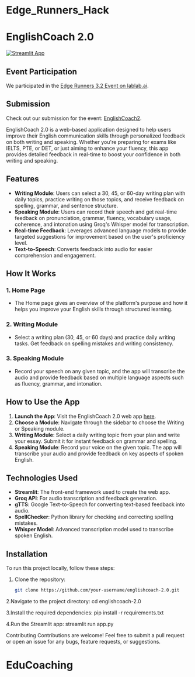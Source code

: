 # Edge_Runners_Hack


# EnglishCoach 2.0

[![Streamlit App](https://englishcoach2.streamlit.app/)](https://englishcoach2.streamlit.app/)

## Event Participation

We participated in the [Edge Runners 3.2 Event on lablab.ai](https://lablab.ai/event/edge-runners-3-point-2).

## Submission

Check out our submission for the event: [EnglishCoach2](https://lablab.ai/event/edge-runners-3-point-2/botbuilders/englishcoach2).


EnglishCoach 2.0 is a web-based application designed to help users improve their English communication skills through personalized feedback on both writing and speaking. Whether you're preparing for exams like IELTS, PTE, or DET, or just aiming to enhance your fluency, this app provides detailed feedback in real-time to boost your confidence in both writing and speaking.

## Features

- **Writing Module**: Users can select a 30, 45, or 60-day writing plan with daily topics, practice writing on those topics, and receive feedback on spelling, grammar, and sentence structure.
- **Speaking Module**: Users can record their speech and get real-time feedback on pronunciation, grammar, fluency, vocabulary usage, coherence, and intonation using Groq's Whisper model for transcription.
- **Real-time Feedback**: Leverages advanced language models to provide targeted suggestions for improvement based on the user's proficiency level.
- **Text-to-Speech**: Converts feedback into audio for easier comprehension and engagement.

## How It Works

### 1. Home Page
- The Home page gives an overview of the platform's purpose and how it helps you improve your English skills through structured learning.

### 2. Writing Module
- Select a writing plan (30, 45, or 60 days) and practice daily writing tasks. Get feedback on spelling mistakes and writing consistency.

### 3. Speaking Module
- Record your speech on any given topic, and the app will transcribe the audio and provide feedback based on multiple language aspects such as fluency, grammar, and intonation.

## How to Use the App

1. **Launch the App**: Visit the EnglishCoach 2.0 web app [here](https://englishcoach2.streamlit.app/).
2. **Choose a Module**: Navigate through the sidebar to choose the Writing or Speaking module.
3. **Writing Module**: Select a daily writing topic from your plan and write your essay. Submit it for instant feedback on grammar and spelling.
4. **Speaking Module**: Record your voice on the given topic. The app will transcribe your audio and provide feedback on key aspects of spoken English.

## Technologies Used

- **Streamlit**: The front-end framework used to create the web app.
- **Groq API**: For audio transcription and feedback generation.
- **gTTS**: Google Text-to-Speech for converting text-based feedback into audio.
- **SpellChecker**: Python library for checking and correcting spelling mistakes.
- **Whisper Model**: Advanced transcription model used to transcribe spoken English.
  
## Installation

To run this project locally, follow these steps:

1. Clone the repository:
   ```bash
   git clone https://github.com/your-username/englishcoach-2.0.git
   
2.Navigate to the project directory: cd englishcoach-2.0

3.Install the required dependencies:  pip install -r requirements.txt

4.Run the Streamlit app: streamlit run app.py

Contributing
Contributions are welcome! Feel free to submit a pull request or open an issue for any bugs, feature requests, or suggestions.








# EduCoaching
